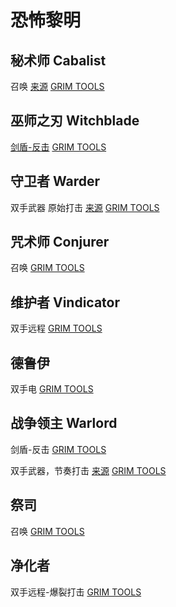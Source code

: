 # 恐怖黎明

## 秘术师 Cabalist

召唤 [来源](https://forums.crateentertainment.com/t/the-carnival-a-guide-to-pets/81781) [GRIM TOOLS](https://www.grimtools.com/calc/O2G0Y9qV)

## 巫师之刃 Witchblade

[剑盾-反击](https://forums.crateentertainment.com/t/1-1-7-2-sentinel-of-the-three-witchblade-cr-4-40-5-50ex-naked-100sr-with-fevered-rage-2-5kda-celestials-ravager-33-sec-crate-1-min-facetank-callagadra-44-seconds/97454) [GRIM TOOLS](https://www.grimtools.com/calc/YVWnzJn2)

## 守卫者 Warder

双手武器 原始打击 [来源](https://forums.crateentertainment.com/t/1-1-7-2-sentinel-of-the-three-witchblade-cr-4-40-5-50ex-naked-100sr-with-fevered-rage-2-5kda-celestials-ravager-33-sec-crate-1-min-facetank-callagadra-44-seconds/97454) [GRIM TOOLS](https://www.grimtools.com/calc/4VxwlWr2)

## 咒术师 Conjurer

召唤 [GRIM TOOLS](https://www.grimtools.com/calc/lNkwJzBN)

## 维护者 Vindicator

双手远程 [GRIM TOOLS](https://www.grimtools.com/calc/nZoJeRdV)

## 德鲁伊

双手电 [GRIM TOOLS](https://www.grimtools.com/calc/b28b9jKZ)

## 战争领主 Warlord

剑盾-反击 [GRIM TOOLS](https://www.grimtools.com/calc/lNkwOgRN)

双手武器，节奏打击 [来源](https://forums.crateentertainment.com/t/1-1-7-1-2h-melee-gutsmasher-physical-warlord-sr-75-mogdrogen-kill/100385)
[GRIM TOOLS](https://www.grimtools.com/calc/JVl5qqoZ)

## 祭司

召唤 [GRIM TOOLS](https://www.grimtools.com/calc/b28bQ3pZ)

## 净化者

双手远程-爆裂打击 [GRIM TOOLS](https://www.grimtools.com/calc/nZoJjOzV)
